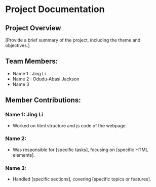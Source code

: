 # Project Documentation

## Project Overview

[Provide a brief summary of the project, including the theme and objectives.]

## Team Members:

-   Name 1 : Jing Li
-   Name 2 : Odudu-Abasi Jackson
-   Name 3

## Member Contributions:

### Name 1: Jing Li

-   Worked on html structure and js code of the webpage.

### Name 2:

-   Was responsible for [specific tasks], focusing on [specific HTML elements].

### Name 3:

-   Handled [specific sections], covering [specific topics or features].